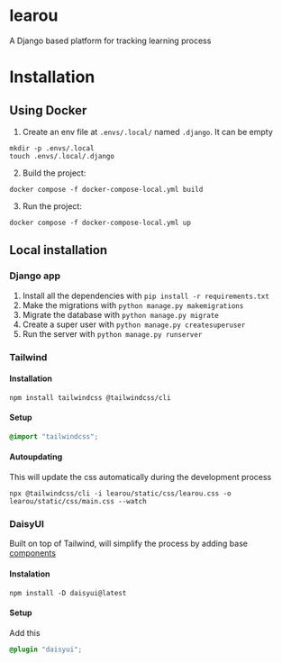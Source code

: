 # learou

A Django based platform for tracking learning process

# Installation

## Using Docker

1. Create an env file at `.envs/.local/` named `.django`. It can be empty

```
mkdir -p .envs/.local
touch .envs/.local/.django
```

2. Build the project:

```
docker compose -f docker-compose-local.yml build
```

3. Run the project:

```
docker compose -f docker-compose-local.yml up
```

## Local installation

### Django app

1. Install all the dependencies with `pip install -r requirements.txt`
2. Make the migrations with `python manage.py makemigrations`
3. Migrate the database with `python manage.py migrate`
4. Create a super user with `python manage.py createsuperuser`
5. Run the server with `python manage.py runserver`

### Tailwind

#### Installation

```
npm install tailwindcss @tailwindcss/cli
```

#### Setup

```learou/static/css/learou.css
@import "tailwindcss";
```

#### Autoupdating

This will update the css automatically during the development process

```
npx @tailwindcss/cli -i learou/static/css/learou.css -o learou/static/css/main.css --watch
```

### DaisyUI

Built on top of Tailwind, will simplify the process by adding base [components](https://daisyui.com/components/)

#### Instalation

```
npm install -D daisyui@latest
```

#### Setup

Add this

```learou/static/css/learou.css
@plugin "daisyui";
```
